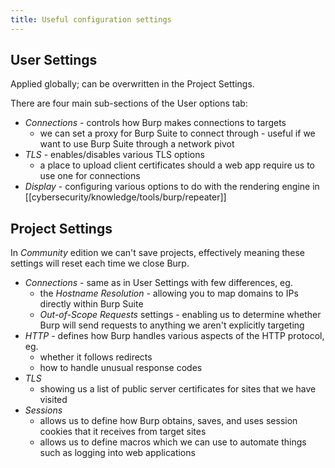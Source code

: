 ```yaml
---
title: Useful configuration settings
---
```


## User Settings

Applied globally; can be overwritten in the Project Settings.

There are four main sub-sections of the User options tab:

- _Connections_ - controls how Burp makes connections to targets
  - we can set a proxy for Burp Suite to connect through - useful if we want to use Burp Suite through a network pivot
- _TLS_ - enables/disables various TLS options
  - a place to upload client certificates should a web app require us to use one for connections
- _Display_ - configuring various options to do with the rendering engine in [[cybersecurity/knowledge/tools/burp/repeater]]

## Project Settings

In _Community_ edition we can't save projects, effectively meaning these settings will reset each time we close Burp.

- _Connections_ - same as in User Settings with few differences, eg.
  - the _Hostname Resolution_ - allowing you to map domains to IPs directly within Burp Suite
  - _Out-of-Scope Requests_ settings - enabling us to determine whether Burp will send requests to anything we aren't explicitly targeting
- *HTTP* - defines how Burp handles various aspects of the HTTP protocol, eg.
  - whether it follows redirects
  - how to handle unusual response codes
- _TLS_
  - showing us a list of public server certificates for sites that we have visited
- _Sessions_
  - allows us to define how Burp obtains, saves, and uses session cookies that it receives from target sites
  - allows us to define macros which we can use to automate things such as logging into web applications
